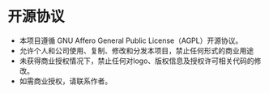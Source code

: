 # 开源协议

* 本项目遵循 GNU Affero General Public License（AGPL）开源协议。
* 允许个人和公司使用、复制、修改和分发本项目，禁止任何形式的商业用途
* 未获得商业授权情况下，禁止任何对logo、版权信息及授权许可相关代码的修改。
* 如需商业授权，请联系作者。
